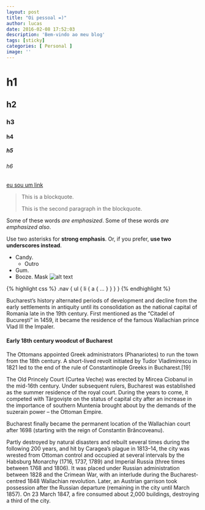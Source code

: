 ```yaml
---
layout: post
title: "Oi pessoal =)"
author: lucas
date: 2016-02-08 17:52:03
description: 'Bem-vindo ao meu blog'
tags: [sticky]
categories: [ Personal ]
image: ''
---
```


# h1

## h2

### h3

#### h4

##### h5

###### h6

[eu sou um link](#vou)

> This is a blockquote.
> 
> This is the second paragraph in the blockquote.

Some of these words *are emphasized*.
Some of these words _are emphasized also_.

Use two asterisks for **strong emphasis**.
Or, if you prefer, __use two underscores instead__.

- Candy.
	+ Outro
- Gum.
- Booze.
Mask
![alt text](/path/to/img.jpg "Title")

{% highlight css %}
.nav {
    ul {
        li {
            a { 
                ...
            }
        }
    }
}
{% endhighlight %}

Bucharest’s history alternated periods of development and decline from the early settlements in antiquity until its consolidation as the national capital of Romania late in the 19th century. First mentioned as the “Citadel of București” in 1459, it became the residence of the famous Wallachian prince Vlad III the Impaler.

#### Early 18th century woodcut of Bucharest

The Ottomans appointed Greek administrators (Phanariotes) to run the town from the 18th century. A short-lived revolt initiated by Tudor Vladimirescu in 1821 led to the end of the rule of Constantinople Greeks in Bucharest.[19]

The Old Princely Court (Curtea Veche) was erected by Mircea Ciobanul in the mid-16th century. Under subsequent rulers, Bucharest was established as the summer residence of the royal court. During the years to come, it competed with Târgoviște on the status of capital city after an increase in the importance of southern Muntenia brought about by the demands of the suzerain power – the Ottoman Empire.

Bucharest finally became the permanent location of the Wallachian court after 1698 (starting with the reign of Constantin Brâncoveanu).

Partly destroyed by natural disasters and rebuilt several times during the following 200 years, and hit by Caragea’s plague in 1813–14, the city was wrested from Ottoman control and occupied at several intervals by the Habsburg Monarchy (1716, 1737, 1789) and Imperial Russia (three times between 1768 and 1806). It was placed under Russian administration between 1828 and the Crimean War, with an interlude during the Bucharest-centred 1848 Wallachian revolution. Later, an Austrian garrison took possession after the Russian departure (remaining in the city until March 1857). On 23 March 1847, a fire consumed about 2,000 buildings, destroying a third of the city.